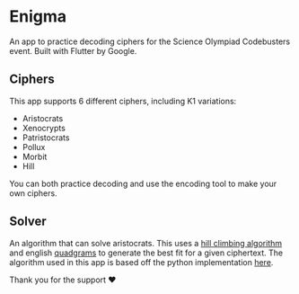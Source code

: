 # Enigma

An app to practice decoding ciphers for the Science Olympiad Codebusters event. Built with Flutter by Google.

## Ciphers
This app supports 6 different ciphers, including K1 variations:
- Aristocrats
- Xenocrypts
- Patristocrats
- Pollux
- Morbit
- Hill

You can both practice decoding and use the encoding tool to make your own ciphers. 

## Solver
An algorithm that can solve aristocrats. This uses a [hill climbing algorithm](https://www.geeksforgeeks.org/introduction-hill-climbing-artificial-intelligence/amp/) and english [quadgrams](http://practicalcryptography.com/cryptanalysis/text-characterisation/quadgrams/#:~:text=This%20is%20achieved%20by%20counting,be%20used%20for%20this%20purpose.) to generate the best fit for a given ciphertext. The algorithm used in this app is based off the python implementation [here](https://gitlab.com/guballa/SubstitutionBreaker/-/tree/master?ref_type=heads).

Thank you for the support ❤